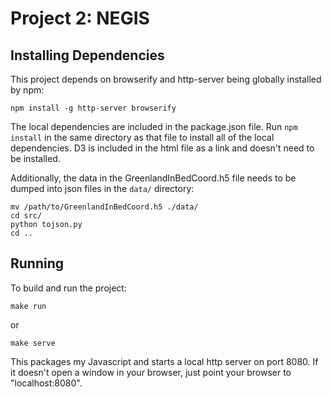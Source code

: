 # Project 2: NEGIS

## Installing Dependencies

This project depends on browserify and http-server being globally installed by npm:

    npm install -g http-server browserify

The local dependencies are included in the package.json file. Run `npm
install` in the same directory as that file to install all of the local
dependencies. D3 is included in the html file as a link and doesn't need
to be installed.

Additionally, the data in the GreenlandInBedCoord.h5 file needs to be dumped into json files in the `data/` directory:

    mv /path/to/GreenlandInBedCoord.h5 ./data/
    cd src/
    python tojson.py
    cd ..

## Running

To build and run the project:

    make run

or

    make serve

This packages my Javascript and starts a local http server on port 8080. If it doesn't open a window in your browser, just point your browser to "localhost:8080".